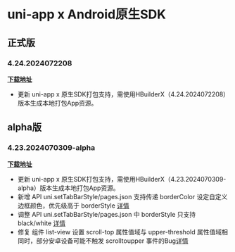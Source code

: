 # uni-app x Android原生SDK

## 正式版

### 4.24.2024072208

**[下载地址](https://web-ext-storage.dcloud.net.cn/uni-app-x/sdk/Android/Android-uni-app-x-SDK@12048-4.24.zip)**

* 更新 uni-app x 原生SDK打包支持，需使用HBuilderX（4.24.2024072208）版本生成本地打包App资源。

## alpha版

### 4.23.2024070309-alpha

**[下载地址](https://web-ext-storage.dcloud.net.cn/uni-app-x/sdk/Android-uni-app-x-SDK@11973-4.23.zip)**

* 更新 uni-app x 原生SDK打包支持，需使用HBuilderX（4.23.2024070309-alpha）版本生成本地打包App资源。
* 新增 API uni.setTabBarStyle/pages.json 支持传递 borderColor 设定自定义边框颜色，优先级高于 borderStyle [详情](https://doc.dcloud.net.cn/uni-app-x/api/set-tabbar.html#settabbarstyle)
* 调整 API uni.setTabBarStyle/pages.json 中 borderStyle 只支持 black/white [详情](https://doc.dcloud.net.cn/uni-app-x/api/set-tabbar.html#settabbarstyle)
* 修复 组件 list-view 设置 scroll-top 属性值域与 upper-threshold 属性值域相同时，部分安卓设备可能不触发 scrolltoupper 事件的Bug[详情](https://issues.dcloud.net.cn/pages/issues/detail?id=2847)